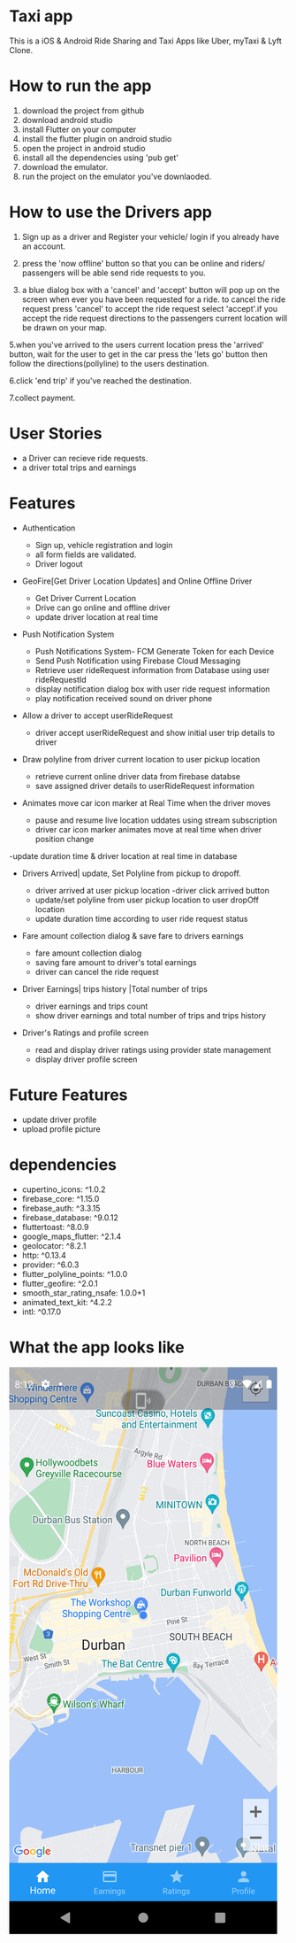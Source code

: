 # Taxi app
 This is a iOS & Android Ride Sharing and Taxi Apps like Uber, myTaxi & Lyft Clone.
 
# How to run the app
1. download the project from github
2. download android studio
3. install Flutter on your computer
4. install the flutter plugin on android studio
5. open the project in android studio
6. install all the dependencies using 'pub get'
7. download the emulator. 
8. run the project on the emulator you've downlaoded.

# How to use the Drivers app
1. Sign up as a driver and Register your vehicle/ login if you already have an account.
2. press the 'now offline' button so that you can be online and riders/ passengers will be able send ride requests to you.

3. a blue dialog box with a 'cancel' and 'accept' button will pop up on the screen when ever you have been requested for a ride. to cancel the ride request press 'cancel' to accept the ride request select 'accept'.if you accept the ride request directions to the passengers current location will be drawn on your map.

5.when you've arrived to the users current location press the 'arrived' button, wait for the user to get in the car press the 'lets go' button then follow the directions(pollyline) to the users destination.

6.click 'end trip' if you've reached the destination.

7.collect payment.

# User Stories
- a Driver can recieve ride requests.
- a driver total trips and earnings

# Features
- Authentication
  - Sign up, vehicle registration and login
  - all form fields are validated.
  - Driver logout

- GeoFire[Get Driver Location Updates] and Online Offline Driver
  - Get Driver Current Location
  - Drive can go online and offline driver
  - update driver location at real time

- Push Notification System
  - Push Notifications System- FCM Generate Token   for each Device
  - Send Push Notification using Firebase Cloud Messaging
  - Retrieve user rideRequest information from Database using user rideRequestId
  - display notification dialog box with user ride request information
  - play notification received sound on driver phone
 
- Allow a driver to accept userRideRequest
  - driver accept userRideRequest and show initial user trip details to driver

- Draw polyline from driver current location to user pickup location
  - retrieve current online driver data from firebase databse
  - save assigned driver details to userRideRequest information
 
- Animates move car icon marker at Real Time when the driver moves
  - pause and resume live location uddates using stream subscription
  - driver car icon marker animates move at real time when driver position change
 
 -update duration time & driver location at real time in database
 
- Drivers Arrived| update, Set Polyline from pickup to dropoff.
   - driver arrived at user pickup location -driver click arrived button
   - update/set polyline from user pickup location to user dropOff location
   - update duration time according to user ride request status
  
- Fare amount collection dialog & save fare to drivers earnings
  - fare amount collection dialog
  - saving fare amount to driver's total earnings
  - driver can cancel the ride request
 
- Driver Earnings| trips history |Total number of trips
  - driver earnings and trips count
  - show driver earnings and total number of trips and trips history

- Driver's Ratings and profile screen
   - read and display driver ratings using provider state management
   - display driver profile screen
   
# Future Features
- update driver profile
- upload profile picture
  
# dependencies
- cupertino_icons: ^1.0.2
- firebase_core: ^1.15.0
- firebase_auth: ^3.3.15
- firebase_database: ^9.0.12
- fluttertoast: ^8.0.9
- google_maps_flutter: ^2.1.4
- geolocator: ^8.2.1
- http: ^0.13.4
- provider: ^6.0.3
- flutter_polyline_points: ^1.0.0
- flutter_geofire: ^2.0.1
- smooth_star_rating_nsafe: 1.0.0+1
- animated_text_kit: ^4.2.2
- intl: ^0.17.0

# What the app looks like
![alt text](https://github.com/LungeloMageba/Drivers-Taxi-App/blob/master/Screenshots/Screenshot_1667499125.png)



 
 
 
 
      
      
 
 




  

 
 


